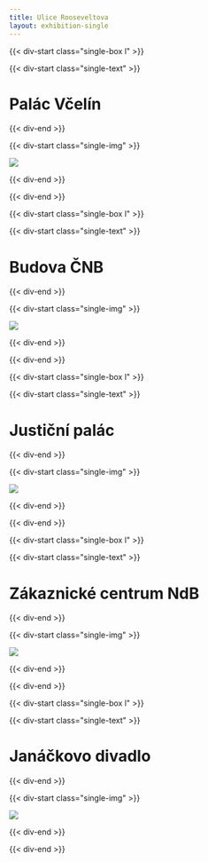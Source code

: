 ```yaml
---
title: Ulice Rooseveltova
layout: exhibition-single
---
```


{{< div-start class="single-box l" >}}

{{< div-start class="single-text" >}}

# Palác Včelín

{{< div-end >}}

{{< div-start class="single-img" >}}

[![](/imgs/exhibition/vcelin.jpeg)](/imgs/exhibition/vcelin.jpeg)

{{< div-end >}}

{{< div-end >}}

{{< div-start class="single-box l" >}}

{{< div-start class="single-text" >}}

# Budova ČNB

{{< div-end >}}

{{< div-start class="single-img" >}}

[![](/imgs/exhibition/cnb.jpg)](/imgs/exhibition/cnb.jpg)

{{< div-end >}}

{{< div-end >}}

{{< div-start class="single-box l" >}}

{{< div-start class="single-text" >}}

# Justiční palác

{{< div-end >}}

{{< div-start class="single-img" >}}

[![](/imgs/exhibition/justice.jpg)](/imgs/exhibition/justice.jpg)

{{< div-end >}}

{{< div-end >}}

{{< div-start class="single-box l" >}}

{{< div-start class="single-text" >}}

# Zákaznické centrum NdB

{{< div-end >}}

{{< div-start class="single-img" >}}

[![](/imgs/exhibition/centrumndb.png)](/imgs/exhibition/centrumndb.png)

{{< div-end >}}

{{< div-end >}}

{{< div-start class="single-box l" >}}

{{< div-start class="single-text" >}}

# Janáčkovo divadlo

{{< div-end >}}

{{< div-start class="single-img" >}}

[![](/imgs/exhibition/janacek.jpg)](/imgs/exhibition/janacek.jpg)

{{< div-end >}}

{{< div-end >}}